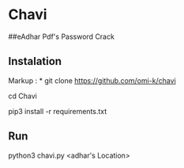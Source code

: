 # Chavi

##eAdhar Pdf's Password Crack

## Instalation
Markup : * git clone https://github.com/omi-k/chavi
	  
cd Chavi 
  
pip3 install -r requirements.txt

## Run

python3 chavi.py <adhar's Location> 



